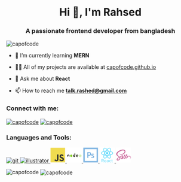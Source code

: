 <h1 align="center">Hi 👋, I'm Rahsed</h1>
<h3 align="center">A passionate frontend developer from bangladesh</h3>

<p align="left"> <img src="https://komarev.com/ghpvc/?username=capofcode&label=Profile%20views&color=0e75b6&style=flat" alt="capofcode" /> </p>

- 🌱 I’m currently learning **MERN**

- 👨‍💻 All of my projects are available at [capofcode.github.io](capofcode.github.io)

- 💬 Ask me about **React**

- 📫 How to reach me **talk.rashed@gmail.com**

<h3 align="left">Connect with me:</h3>
<p align="left">
<a href="https://twitter.com/capofcode" target="blank"><img align="center" src="https://raw.githubusercontent.com/rahuldkjain/github-profile-readme-generator/master/src/images/icons/Social/twitter.svg" alt="capofcode" height="30" width="40" /></a>
<a href="https://www.youtube.com/c/capofcode" target="blank"><img align="center" src="https://raw.githubusercontent.com/rahuldkjain/github-profile-readme-generator/master/src/images/icons/Social/youtube.svg" alt="capofcode" height="30" width="40" /></a>
</p>

<h3 align="left">Languages and Tools:</h3>
<a href="https://git-scm.com/" target="_blank" rel="noreferrer"> <img src="https://www.vectorlogo.zone/logos/git-scm/git-scm-icon.svg" alt="git" width="40" height="40"/> </a> <a href="https://www.adobe.com/in/products/illustrator.html" target="_blank" rel="noreferrer"> <img src="https://www.vectorlogo.zone/logos/adobe_illustrator/adobe_illustrator-icon.svg" alt="illustrator" width="40" height="40"/> </a> <a href="https://developer.mozilla.org/en-US/docs/Web/JavaScript" target="_blank" rel="noreferrer"> <img src="https://raw.githubusercontent.com/devicons/devicon/master/icons/javascript/javascript-original.svg" alt="javascript" width="40" height="40"/> </a> <a href="https://nodejs.org" target="_blank" rel="noreferrer"> <img src="https://raw.githubusercontent.com/devicons/devicon/master/icons/nodejs/nodejs-original-wordmark.svg" alt="nodejs" width="40" height="40"/> </a> <a href="https://www.photoshop.com/en" target="_blank" rel="noreferrer"> <img src="https://raw.githubusercontent.com/devicons/devicon/master/icons/photoshop/photoshop-line.svg" alt="photoshop" width="40" height="40"/> </a> <a href="https://reactjs.org/" target="_blank" rel="noreferrer"> <img src="https://raw.githubusercontent.com/devicons/devicon/master/icons/react/react-original-wordmark.svg" alt="react" width="40" height="40"/> </a> <a href="https://sass-lang.com" target="_blank" rel="noreferrer"> <img src="https://raw.githubusercontent.com/devicons/devicon/master/icons/sass/sass-original.svg" alt="sass" width="40" height="40"/> </a> </p>

<p><img align="left" src="https://github-readme-stats.vercel.app/api/top-langs?username=capofcode&show_icons=true&locale=en&layout=compact" alt="capofcode" /></p>

<p>&nbsp;<img align="center" src="https://github-readme-stats.vercel.app/api?username=capofcode&show_icons=true&locale=en" alt="capofcode" /></p>
